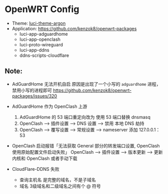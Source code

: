 # OpenWRT Config
- Theme: [luci-theme-argon](https://github.com/jerrykuku/luci-theme-argon)
- Application: https://github.com/kenzok8/openwrt-packages
    - luci-app-adguardhome
    - luci-app-openclash
    - luci-proto-wireguard
    - luci-app-ddns
    - ddns-scripts-cloudflare

## Note:
- AdGuardHome 无法开机自启
    原因是出现了一个小写的 `adguardhome` 进程，禁用小写的进程即可 https://github.com/kenzok8/openwrt-packages/issues/320

- AdGuardHome 作为 OpenClash 上游
    1. AdGuardHome 的 53 端口重定向改为 使用 53 端口替换 dnsmasq
    2. OpenClash --> 插件设置 --> DNS 设置 --> 禁用 本地 DNS 劫持
    3. OpenClash --> 覆写设置 --> 常规设置 --> nameserver 添加 127.0.0.1：53

- OpenClash 启动报错「无法获取 General 部分的转发端口设置, OpenClash 使用原始配置文件启动失败」
    OpenClash --> 插件设置 --> 版本更新 --> 更新内核和 OpenClash 或者手动下载

- CloudFlare-DDNS 失败
    - 查询主机名  是完整的域名，不是子域名
    - 域名  3级域名和二级域名之间有个 @ 符号